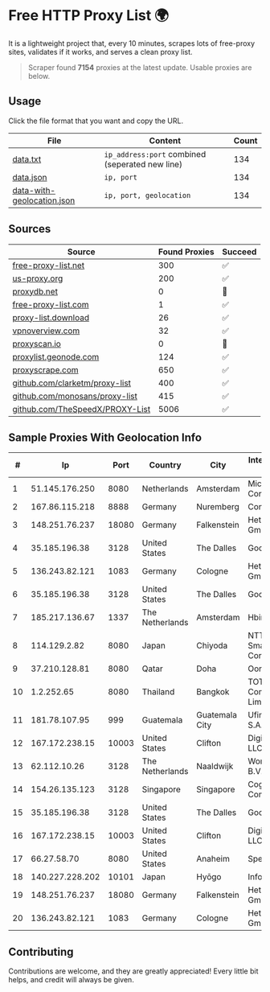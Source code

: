 
# Free HTTP Proxy List 🌍

It is a lightweight project that, every 10 minutes, scrapes lots of free-proxy sites, validates if it works, and serves a clean proxy list.


> Scraper found **7154** proxies at the latest update. Usable proxies are below.

## Usage

Click the file format that you want and copy the URL.


|File|Content|Count|
|----|-------|-----|
|[data.txt](https://raw.githubusercontent.com/themiralay/Proxy-List-World/master/data.txt)|`ip_address:port` combined (seperated new line)|134|
|[data.json](https://raw.githubusercontent.com/themiralay/Proxy-List-World/master/data.json)|`ip, port`|134|
|[data-with-geolocation.json](https://raw.githubusercontent.com/themiralay/Proxy-List-World/master/data-with-geolocation.json)|`ip, port, geolocation`|134|

## Sources

|Source|Found Proxies|Succeed|
|------|-------------|-------|
|[free-proxy-list.net](https://free-proxy-list.net)|300|✅|
|[us-proxy.org](https://www.us-proxy.org)|200|✅|
|[proxydb.net](http://proxydb.net)|0|🚫|
|[free-proxy-list.com](https://free-proxy-list.com/?page=&port=&type%5B%5D=http&type%5B%5D=https&up_time=0&search=Search)|1|✅|
|[proxy-list.download](https://www.proxy-list.download/HTTP)|26|✅|
|[vpnoverview.com](https://vpnoverview.com/privacy/anonymous-browsing/free-proxy-servers)|32|✅|
|[proxyscan.io](https://www.proxyscan.io)|0|🚫|
|[proxylist.geonode.com](https://proxylist.geonode.com/api/proxy-list?limit=300&page=1&sort_by=lastChecked&sort_type=desc&protocols=http,https)|124|✅|
|[proxyscrape.com](https://api.proxyscrape.com/v2/?request=displayproxies&protocol=http&timeout=10000&country=all&ssl=all&anonymity=all)|650|✅|
|[github.com/clarketm/proxy-list](https://raw.githubusercontent.com/clarketm/proxy-list/master/proxy-list-raw.txt)|400|✅|
|[github.com/monosans/proxy-list](https://raw.githubusercontent.com/monosans/proxy-list/main/proxies/http.txt)|415|✅|
|[github.com/TheSpeedX/PROXY-List](https://raw.githubusercontent.com/TheSpeedX/PROXY-List/master/http.txt)|5006|✅|


## Sample Proxies With Geolocation Info

|#|Ip|Port|Country|City|Internet Service Provider|
|-|--|----|-------|----|-------------------------|
|1|51.145.176.250|8080|Netherlands|Amsterdam|Microsoft Corporation|
|2|167.86.115.218|8888|Germany|Nuremberg|Contabo GmbH|
|3|148.251.76.237|18080|Germany|Falkenstein|Hetzner Online GmbH|
|4|35.185.196.38|3128|United States|The Dalles|Google LLC|
|5|136.243.82.121|1083|Germany|Cologne|Hetzner Online GmbH|
|6|35.185.196.38|3128|United States|The Dalles|Google LLC|
|7|185.217.136.67|1337|The Netherlands|Amsterdam|Hbing Limited|
|8|114.129.2.82|8080|Japan|Chiyoda|NTT SmartConnect Corporation|
|9|37.210.128.81|8080|Qatar|Doha|Ooredoo Q.S.C.|
|10|1.2.252.65|8080|Thailand|Bangkok|TOT Public Company Limited|
|11|181.78.107.95|999|Guatemala|Guatemala City|Ufinet Panama S.A.|
|12|167.172.238.15|10003|United States|Clifton|DigitalOcean, LLC|
|13|62.112.10.26|3128|The Netherlands|Naaldwijk|WorldStream B.V.|
|14|154.26.135.123|3128|Singapore|Singapore|Cogent Communications|
|15|35.185.196.38|3128|United States|The Dalles|Google LLC|
|16|167.172.238.15|10003|United States|Clifton|DigitalOcean, LLC|
|17|66.27.58.70|8080|United States|Anaheim|Spectrum|
|18|140.227.228.202|10101|Japan|Hyōgo|InfoSphere|
|19|148.251.76.237|18080|Germany|Falkenstein|Hetzner Online GmbH|
|20|136.243.82.121|1083|Germany|Cologne|Hetzner Online GmbH|



## Contributing

Contributions are welcome, and they are greatly appreciated! Every
little bit helps, and credit will always be given.

